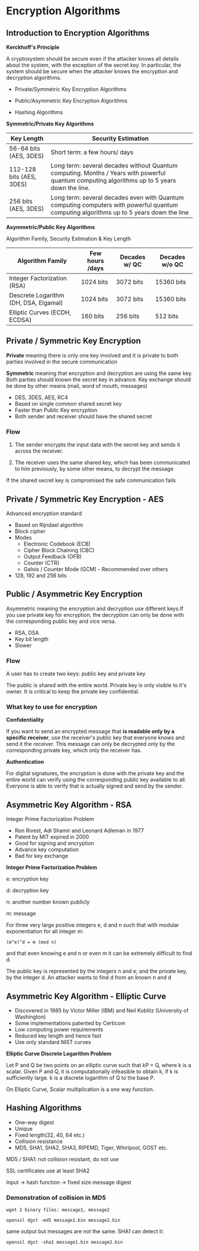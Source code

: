 # Encryption Algorithms

## Introduction to Encryption Algorithms

**Kerckhoff's Principle**

A cryptosystem should be secure even if the attacker knows all details about the system, with the exception of the secret key. In particular, the system should be secure when the attacker knows the encryption and decryption algorithms.

- Private/Symmetric Key Encryption Algorithms

- Public/Asymmetric Key Encryption Algorithms

- Hashing Algorithms

**Symmetric/Private Key Algorithms**

| Key Length               | Security Estimation                                                                                                                          |
| ------------------------ | -------------------------------------------------------------------------------------------------------------------------------------------- |
| 56-64 bits (AES, 3DES)   | Short term: a few hours/ days                                                                                                                |
| 112-128 bits (AES, 3DES) | Long term: several decades without Quantum computing. Months / Years with powerful quantum computing algorithms up to 5 years down the line. |
| 256 bits (AES, 3DES)     | Long term: several decades even with Quantum computing computers with powerful quantum computing algorithms up to 5 years down the line      |

**Asymmetric/Public Key Algorithms**

Algorithm Family, Security Estimation & Key Length

| Algorithm Family                      | Few hours /days | Decades w/ QC | Decades w/o QC |
| ------------------------------------- | --------------- | ------------- | -------------- |
| Integer Factorization (RSA)           | 1024 bits       | 3072 bits     | 15360 bits     |
| Descrete Logarithm (DH, DSA, Elgamal) | 1024 bits       | 3072 bits     | 15360 bits     |
| Elliptic Curves (ECDH, ECDSA)         | 160 bits        | 256 bits      | 512 bits       |

## Private / Symmetric Key Encryption

**Private** meaning there is only one key involved and it is private to both parties involved in the secure communication

**Symmetric** meaning that encryption and decryption are using the same key. Both parties should known the secret key in advance. Key exchange should be done by other means (mail, word of mouth, messages)

- DES, 3DES, AES, RC4
- Based on single common shared secret key
- Faster than Public Key encryption
- Both sender and receiver should have the shared secret

### Flow

1. The sender encrypts the input data with the secret key and sends it across the receiver.

2. The receiver uses the same shared key, which has been communicated to him previously, by some other means, to decrypt the message

If the shared secret key is compromised the safe communication fails

## Private / Symmetric Key Encryption - AES

Advanced encryption standard

- Based on Rijndael algorithm
- Block cipher
- Modes
  - Electronic Codebook (ECB)
  - Cipher Block Chaining (CBC)
  - Output Feedback (OFB)
  - Counter (CTR)
  - Galois / Counter Mode (GCM) - Recommended over others
- 128, 192 and 256 bits

## Public / Asymmetric Key Encryption

Asymmetric meaning the encryption and decryption use different keys.If you use private key for encryption, the decryption can only be done with the corresponding public key and vice versa.

- RSA, DSA
- Key bit length
- Slower

### Flow

A user has to create two keys: public key and private key

The public is shared with the entire world. Private key is only visible to it's owner. It is critical to keep the private key confidential.

### What key to use for encryption

**Confidentiality**

If you want to send an encrypted message that **is readable only by a specific receiver**, use the receiver's public key that everyone knows and send it the receiver. This message can only be decrypted only by the corresponding private key, which only the receiver has.

**Authentication**

For digital signatures, the encryption is done with the private key and the entire world can verify using the corresponding public key available to all. Everyone is able to verify that is actually signed and send by the sender.

## Asymmetric Key Algorithm - RSA

Integer Prime Factorization Problem

- Ron Rivest, Adi Shamir and Leonard Adleman in 1977
- Patent by MIT expired in 2000
- Good for signing and encryption
- Advance key computation
- Bad for key exchange

**Integer Prime Factorization Problem**

e: encryption key

d: decryption key

n: another number known publicly

m: message

For three very large positive integers e, d and n such that with modular exponentiation for all integer m:

```
(m^e)^d = m (mod n)
```

and that even knowing e and n or even m it can be extremely difficult to find d.

The public key is represented by the integers n and e; and the private key, by the integer d. An attacker wants to find d from an known n and d

## Asymmetric Key Algorithm - Elliptic Curve

- Discovered in 1985 by Victor Miller (IBM) and Neil Koblitz (University of Washington)
- Some implementations patented by Certicom
- Low computing power requirements
- Reduced key length and hence fast
- Use only standard NIST curves

**Elliptic Curve Discrete Logarithm Problem**

Let P and Q be two points on an elliptic curve such that kP = Q, where k is a scalar. Given P and Q, it is computationally infeasible to obtain k, if k is sufficiently large. k is a discrete logarithm of Q to the base P.

On Elliptic Curve, Scalar multiplication is a one way function.

## Hashing Algorithms

- One-way digest
- Unique
- Fixed length(32, 40, 64 etc.)
- Collision resistance
- MD5, SHA1, SHA2, SHA3, RIPEMD, Tiger, Whirlpool, GOST etc.

MD5 / SHA1: not collision resistant, do not use

SSL certificates use at least SHA2

Input -> hash function -> fixed size message digest

### Demonstration of collision in MD5

```
wget 2 binary files: message1, message2
```

```
openssl dgst -md5 message1.bin message2.bin
```

same output but messages are not the same. SHA1 can detect it:

```
openssl dgst -sha1 message1.bin message2.bin
```
